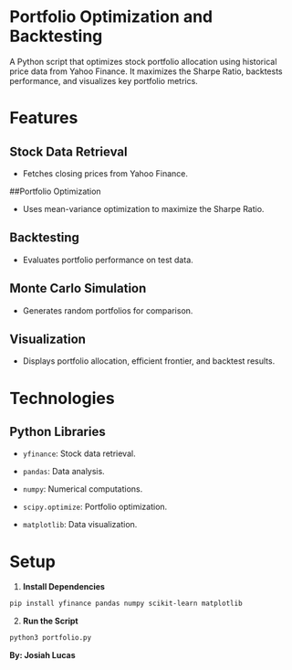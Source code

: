 # Portfolio Optimization and Backtesting

A Python script that optimizes stock portfolio allocation using historical price data from Yahoo Finance. It maximizes the Sharpe Ratio, backtests performance, and visualizes key portfolio metrics.

# Features

## Stock Data Retrieval

- Fetches closing prices from Yahoo Finance.

##Portfolio Optimization

- Uses mean-variance optimization to maximize the Sharpe Ratio.

## Backtesting

- Evaluates portfolio performance on test data.

## Monte Carlo Simulation

- Generates random portfolios for comparison.

## Visualization

- Displays portfolio allocation, efficient frontier, and backtest results.

# Technologies

## Python Libraries

- `yfinance`: Stock data retrieval.

- `pandas`: Data analysis.

- `numpy`: Numerical computations.

- `scipy.optimize`: Portfolio optimization.

- `matplotlib`: Data visualization.

# Setup

1. **Install Dependencies**

```bash
pip install yfinance pandas numpy scikit-learn matplotlib
```

2. **Run the Script**

```bash
python3 portfolio.py
```

**By: Josiah Lucas**
